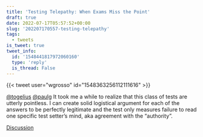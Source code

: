 ```yaml
---
title: 'Testing Telepathy: When Exams Miss the Point'
draft: true
date: 2022-07-17T05:57:52+00:00
slug: '202207170557-testing-telepathy'
tags:
  - tweets
is_tweet: true
tweet_info:
  id: '1548441817972060160'
  type: 'reply'
  is_thread: False
---
```




{{< tweet user="wgrosso" id="1548363256112111616" >}}

[@togelius](https://x.com/togelius) [@paulg](https://x.com/paulg) It took me a while to realize that this class of tests are utterly pointless. I can create solid logistical argument for each of the answers to be perfectly legitimate and the test only measures failure to read one specific test setter’s mind, aka agreement with the “authority”.

[Discussion](https://x.com/sytelus/status/1548441817972060160)
